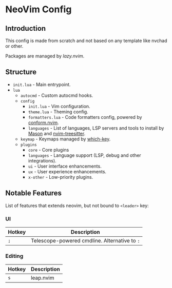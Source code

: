# NeoVim Config

## Introduction

This config is made from scratch and not based on any template like nvchad or other.

Packages are managed by *lazy.nvim*.

## Structure

* `init.lua` - Main entrypoint.
* `lua`
  * `autocmd` - Custom autocmd hooks.
  * `config`
    * `init.lua` - Vim configuration.
    * `theme.lua` - Theming config.
    * `formatters.lua` - Code formatters config, powered by [conform.nvim](https://github.com/stevearc/conform.nvim).
    * `languages` - List of languages, LSP servers and tools to install by [Mason](https://github.com/mason-org/mason.nvim) and [nvim-treesitter](https://github.com/nvim-treesitter/nvim-treesitter/#adding-parsers).
  * `keymap` - Keymaps managed by [which-key](https://github.com/folke/which-key.nvim).
  * `plugins`
    * `core` - Core plugins
    * `languages` - Language support (LSP, debug and other integrations).
    * `ui` - User interface enhancements.
    * `ux` - User experience enhancements.
    * `x-other` - Low-priority plugins.

## Notable Features

List of features that extends neovim, but not bound to `<leader>` key:

### UI

| Hotkey      | Description                                    |
| ----------- | ---------------------------------------------- |
| `;`         | Telescope-powered cmdline. Alternative to `:`  |

### Editing

| Hotkey      | Description                                    |
| ----------- | ---------------------------------------------- |
| `s`         | leap.nvim                                      |

